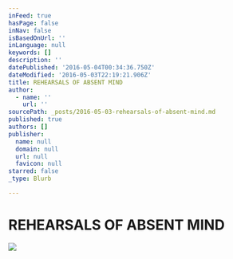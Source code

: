 ```yaml
---
inFeed: true
hasPage: false
inNav: false
isBasedOnUrl: ''
inLanguage: null
keywords: []
description: ''
datePublished: '2016-05-04T00:34:36.750Z'
dateModified: '2016-05-03T22:19:21.906Z'
title: REHEARSALS OF ABSENT MIND
author:
  - name: ''
    url: ''
sourcePath: _posts/2016-05-03-rehearsals-of-absent-mind.md
published: true
authors: []
publisher:
  name: null
  domain: null
  url: null
  favicon: null
starred: false
_type: Blurb

---
```

# REHEARSALS OF ABSENT MIND
![](https://s3-us-west-2.amazonaws.com/the-grid-img/p/e409712e4e2671578847b468b3b325438d10b35f.png)